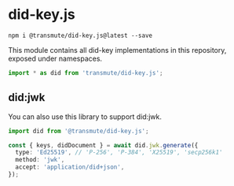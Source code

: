 # did-key.js

```
npm i @transmute/did-key.js@latest --save
```

This module contains all did-key implementations in this repository, exposed under namespaces.

```ts
import * as did from 'transmute/did-key.js';
```

## did:jwk

You can also use this library to support did:jwk.

```ts
import did from '@transmute/did-key.js';

const { keys, didDocument } = await did.jwk.generate({
  type: 'Ed25519', // 'P-256', 'P-384', 'X25519', 'secp256k1'
  method: 'jwk',
  accept: 'application/did+json',
});
```
